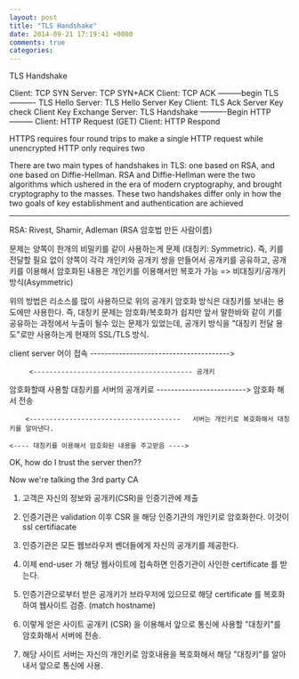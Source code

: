 ```yaml
---
layout: post
title: "TLS Handshake"
date: 2014-09-21 17:19:41 +0000
comments: true
categories: 
---
```

TLS Handshake

Client: TCP SYN
Server: TCP SYN+ACK
Client: TCP ACK
———begin TLS———-
           TLS Hello
Server: TLS Hello
           Server Key
Client: TLS Ack
           Server Key check
           Client Key Exchange
Server: TLS Handshake
———-Begin HTTP———
Client: HTTP Request (GET)
Client: HTTP Respond

HTTPS requires four round trips to make a single HTTP request while unencrypted HTTP only requires two


There are two main types of handshakes in TLS: one based on RSA, and one based on Diffie-Hellman. RSA and Diffie-Hellman were the two algorithms which ushered in the era of modern cryptography, and brought cryptography to the masses. These two handshakes differ only in how the two goals of key establishment and authentication are achieved

---
RSA: Rivest, Shamir, Adleman (RSA 암호법 만든 사람이름)

문제는 양쪽이 한개의 비밀키를 같이 사용하는게 문제 (대칭키: Symmetric). 즉, 키를 전달할 필요 없이 양쪽이 각각 개인키와 공개키 쌍을 만들어서 공개키를 공유하고, 공개키를 이용해서 암호화된 내용은 개인키를 이용해서만 복호가 가능 => 비대칭키/공개키 방식(Asymmetric)

위의 방법은 리소스를 많이 사용하므로 위의 공개키 암호화 방식은 대칭키를 보내는 용도에만 사용한다. 즉, 대칭키 문제는 암호화/복호화가 쉽지만 앞서 말한바와 같이 키를 공유하는 과정에서 누출이 될수 있는 문제가 있었는데, 공개키 방식을 "대칭키 전달 용도"로만 사용하는게 현재의 SSL/TLS 방식.

client                                             server
어이 접속 --------------------------------------->

         <---------------------------------------- 공개키

암호화할때 사용할
대칭키를 서버의 공개키로 ------------------------->
암호화 해서 전송

        <--------------------------------------   서버는 개인키로 복호화해서 대칭키를 알아낸다.

    <---- 대칭키를 이용해서 암호화된 내용을 주고받음 ---->



OK, how do I trust the server then?? 

Now we're talking the 3rd party CA

1. 고객은 자신의 정보와 공개키(CSR)을 인증기관에 제출
2. 인증기관은 validation 이후 CSR 을 해당 인증기관의 개인키로 암호화한다. 이것이 ssl certifiacate
3. 인증기관은 모든 웹브라우저 벤더들에게 자신의 공개키를 제공한다.

4. 이제 end-user 가 해당 웹사이트에 접속하면 인증기관이 사인한 certificate 를 받는다.
5. 인증기관으로부터 받은 공개키가 브라우저에 있으므로 해당 certificate 를 복호화하여 웹사이트 검증. (match hostname)
6. 이렇게 얻은 사이트 공개키 (CSR) 을 이용해서 앞으로 통신에 사용할 "대칭키"를 암호화해서 서버에 전송.
7. 해당 사이트 서버는 자신의 개인키로 암호내용을 복호화해서 해당 "대칭키"를 알아내서 앞으로 통신에 사용.






